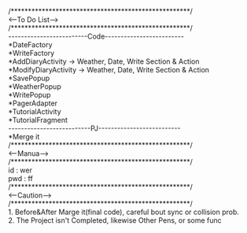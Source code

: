 <br>
/****************************************************/
<br>
<--To Do List-->
<br>
/****************************************************/
<br>
-------------------------Code-------------------------
<br>
*DateFactory
<br>
*WriteFactory 
<br>
*AddDiaryActivity    -> Weather, Date, Write Section & Action 
<br>
*ModifyDiaryActivity -> Weather, Date, Write Section & Action
<br>
*SavePopup
<br>
*WeatherPopup
<br>
*WritePopup
<br>
*PagerAdapter
<br>
*TutorialActivity
<br>
*TutorialFragment
<br>
--------------------------PJ--------------------------
<br>
*Merge it
<br>
/****************************************************/
<br>
<--Manua-->
<br>
/****************************************************/
<br>
id       : wer
<br>
pwd      : ff
<br>
/****************************************************/
<br>
<--Caution-->
<br>
/****************************************************/
<br>
1. Before&After Marge it(final code), careful bout sync or collision prob.
<br>
2. The Project isn't Completed, likewise Other Pens, or some func
